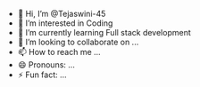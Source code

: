 - 👋 Hi, I’m @Tejaswini-45
- 👀 I’m interested in Coding
- 🌱 I’m currently learning Full stack development
- 💞️ I’m looking to collaborate on ...
- 📫 How to reach me ...
- 😄 Pronouns: ...
- ⚡ Fun fact: ...

<!---
Tejaswini-45/Tejaswini-45 is a ✨ special ✨ repository because its `README.md` (this file) appears on your GitHub profile.
You can click the Preview link to take a look at your changes.
--->
